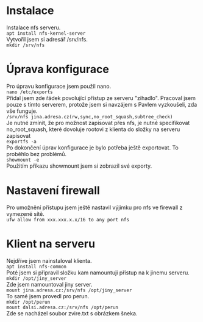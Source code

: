 # Instalace
Instalace nfs serveru.  
`apt install nfs-kernel-server`  
Vytvořil jsem si adresář /srv/nfs.  
`mkdir /srv/nfs`

# Úprava konfigurace
Pro úpravu konfigurace jsem použil nano.  
`nano /etc/exports`  
Přidal jsem zde řádek povolující přístup ze serveru "zihadlo". Pracoval jsem pouze s tímto serverem, protože jsem si navzájem s Pavlem vyzkoušeli, zda vše funguje.  
`/srv/nfs jina.adresa.cz(rw,sync,no_root_squash,subtree_check)`  
Je nutné zmínit, že pro možnost zapisovat přes nfs, je nutné specifikovat no_root_squash, které dovoluje rootovi z klienta do složky na serveru zapisovat  
`exportfs -a `  
Po dokončení úprav konfigurace je bylo potřeba ještě exportovat. To proběhlo bez problémů.  
`showmount -e`  
Použitím příkazu showmount jsem si zobrazil své exporty.  

# Nastavení firewall
Pro umožnění přístupu jsem ještě nastavil výjimku pro nfs ve firewall z vymezené sítě.  
`ufw allow from xxx.xxx.x.x/16 to any port nfs`

# Klient na serveru
Nejdříve jsem nainstaloval klienta.  
`apt install nfs-common`  
Poté jsem si připravil složku kam namountuji přístup na k jinemu serveru.  
`mkdir /opt/jiny_server`  
Zde jsem namountoval jiny server.  
`mount jina.adresa.cz:/srv/nfs /opt/jiny_server`  
To samé jsem provedl pro perun.  
`mkdir /opt/perun`  
`mount dalsi.adresa.cz:/srv/nfs /opt/perun`  
Zde se nacházel soubor zvire.txt s obrázkem šneka.